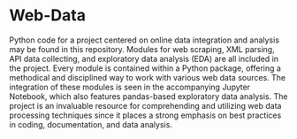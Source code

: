 # Web-Data

Python code for a project centered on online data integration and analysis may be found in this repository. Modules for web scraping, XML parsing, API data collecting, and exploratory data analysis (EDA) are all included in the project.
Every module is contained within a Python package, offering a methodical and disciplined way to work with various web data sources. The integration of these modules is seen in the accompanying Jupyter Notebook, which also features pandas-based exploratory data analysis. The project is an invaluable resource for comprehending and utilizing web data processing techniques since it places a strong emphasis on best practices in coding, documentation, and data analysis.

